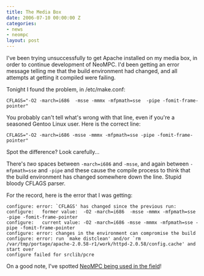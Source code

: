```yaml
---
title: The Media Box
date: 2006-07-10 00:00:00 Z
categories:
- news
- neompc
layout: post
---
```


I've been trying unsuccessfully to get Apache installed on my media box, in order to continue development of NeoMPC.  I'd been getting an error message telling me that the build environment had changed, and all attempts at getting it compiled were failing.

Tonight I found the problem, in /etc/make.conf:

    CFLAGS="-O2 -march=i686  -msse -mmmx -mfpmath=sse  -pipe -fomit-frame-pointer"

You probably can't tell what's wrong with that line, even if you're a seasoned Gentoo Linux user.  Here is the correct line:

    CFLAGS="-O2 -march=i686 -msse -mmmx -mfpmath=sse -pipe -fomit-frame-pointer"

Spot the difference?  Look carefully...

<!-- more -->

There's *two* spaces between `-march=i686` and `-msse`, and again between `-mfpmath=sse` and `-pipe` and these cause the compile process to think that the build environment has changed somewhere down the line.  Stupid bloody CFLAGS parser.

For the record, here is the error that I was getting:

    configure: error: `CFLAGS' has changed since the previous run:
    configure:   former value:  -O2 -march=i686  -msse -mmmx -mfpmath=sse  -pipe -fomit-frame-pointer
    configure:   current value: -O2 -march=i686 -msse -mmmx -mfpmath=sse -pipe -fomit-frame-pointer
    configure: error: changes in the environment can compromise the build
    configure: error: run `make distclean' and/or `rm /var/tmp/portage/apache-2.0.58-r1/work/httpd-2.0.58/config.cache' and start over
    configure failed for srclib/pcre


On a good note, I've spotted [NeoMPC being used in the field](http://rin3y.livejournal.com/135269.html)!
